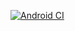 
[![Android CI](https://github.com/echo-cool/International-Internet-Plus-Competition-Android-Ordering-Application/actions/workflows/android.yml/badge.svg)](https://github.com/echo-cool/International-Internet-Plus-Competition-Android-Ordering-Application/actions/workflows/android.yml)
